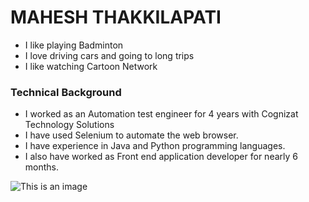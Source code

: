# MAHESH THAKKILAPATI

- I like playing Badminton
- I love driving cars and going to long trips
- I like watching Cartoon Network

### Technical Background

- I worked as an Automation test engineer for 4 years with Cognizat Technology Solutions
- I have used Selenium to automate the web browser.
- I have experience in Java and Python programming languages.
- I also have worked as Front end application developer for nearly 6 months.

![This is an image](https://www.google.com/search?q=memes+on+tester&tbm=isch&ved=2ahUKEwja3oPO9qj6AhXCtlMKHTf2BMUQ2-cCegQIABAA&oq=memes+on+tester&gs_lcp=CgNpbWcQAzIFCAAQgAQ6BAgAEBg6BggAEB4QCFDmB1irFmC_F2gCcAB4AIABcogB5QSSAQM2LjGYAQCgAQGqAQtnd3Mtd2l6LWltZ8ABAQ&sclient=img&ei=oZssY5qKLsLtzgK37JOoDA&bih=688&biw=1536&rlz=1C1RXQR_enUS985US985#imgrc=CZ6dTm48mk1hoM)

